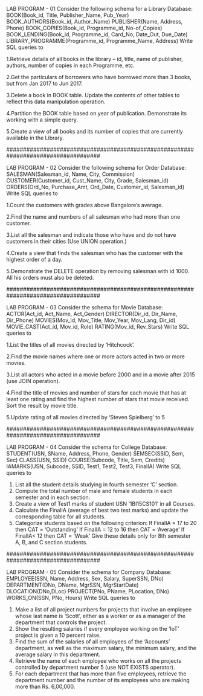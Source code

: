 LAB PROGRAM - 01
Consider the following schema for a Library Database: BOOK(Book_id, Title, Publisher_Name, Pub_Year) BOOK_AUTHORS(Book_id, Author_Name) PUBLISHER(Name, Address, Phone) BOOK_COPIES(Book_id, Programme_id, No-of_Copies) BOOK_LENDING(Book_id, Programme_id, Card_No, Date_Out, Due_Date) LIBRARY_PROGRAMME(Programme_id, Programme_Name, Address) Write SQL queries to

1.Retrieve details of all books in the library – id, title, name of publisher, authors, number of copies in each Programme, etc.

2.Get the particulars of borrowers who have borrowed more than 3 books, but from Jan 2017 to Jun 2017.

3.Delete a book in BOOK table. Update the contents of other tables to reflect this data manipulation operation.

4.Partition the BOOK table based on year of publication. Demonstrate its working with a simple query.

5.Create a view of all books and its number of copies that are currently available in the Library.

####################################################################################

LAB PROGRAM - 02
Consider the following schema for Order Database: SALESMAN(Salesman_id, Name, City, Commission) CUSTOMER(Customer_id, Cust_Name, City, Grade, Salesman_id) ORDERS(Ord_No, Purchase_Amt, Ord_Date, Customer_id, Salesman_id) Write SQL queries to

1.Count the customers with grades above Bangalore’s average.

2.Find the name and numbers of all salesman who had more than one customer.

3.List all the salesman and indicate those who have and do not have customers in their cities (Use UNION operation.)

4.Create a view that finds the salesman who has the customer with the highest order of a day.

5.Demonstrate the DELETE operation by removing salesman with id 1000. All his orders must also be deleted.

####################################################################################

LAB PROGRAM - 03
Consider the schema for Movie Database: ACTOR(Act_id, Act_Name, Act_Gender) DIRECTOR(Dir_id, Dir_Name, Dir_Phone) MOVIES(Mov_id, Mov_Title, Mov_Year, Mov_Lang, Dir_id) MOVIE_CAST(Act_id, Mov_id, Role) RATING(Mov_id, Rev_Stars) Write SQL queries to

1.List the titles of all movies directed by ‘Hitchcock’.

2.Find the movie names where one or more actors acted in two or more movies.

3.List all actors who acted in a movie before 2000 and in a movie after 2015 (use JOIN operation).

4.Find the title of movies and number of stars for each movie that has at least one rating and find the highest number of stars that movie received. Sort the result by movie title.

5.Update rating of all movies directed by ‘Steven Spielberg’ to 5

####################################################################################

LAB PROGRAM - 04
Consider the schema for College Database:
STUDENT(USN, SName, Address, Phone, Gender)
SEMSEC(SSID, Sem, Sec)
CLASS(USN, SSID)
COURSE(Subcode, Title, Sem, Credits)
IAMARKS(USN, Subcode, SSID, Test1, Test2, Test3, FinalIA)
Write SQL queries to
1. List all the student details studying in fourth semester ‘C’ section.
2. Compute the total number of male and female students in each semester and in each section.
3. Create a view of Test1 marks of student USN ‘1BI15CS101’ in all Courses.
4. Calculate the FinalIA (average of best two test marks) and update the corresponding table for all
students.
5. Categorize students based on the following criterion:
If FinalIA = 17 to 20 then CAT = ‘Outstanding’
If FinalIA = 12 to 16 then CAT = ‘Average’
If FinalIA< 12 then CAT = ‘Weak’
Give these details only for 8th semester A, B, and C section students.

####################################################################################

LAB PROGRAM - 05
Consider the schema for Company Database:
EMPLOYEE(SSN, Name, Address, Sex, Salary, SuperSSN, DNo)
DEPARTMENT(DNo, DName, MgrSSN, MgrStartDate)
DLOCATION(DNo,DLoc)
PROJECT(PNo, PName, PLocation, DNo)
WORKS_ON(SSN, PNo, Hours)
Write SQL queries to
1. Make a list of all project numbers for projects that involve an employee whose last name is ‘Scott’,
either as a worker or as a manager of the department that controls the project.
2. Show the resulting salaries if every employee working on the ‘IoT’ project is given a 10 percent raise.
3. Find the sum of the salaries of all employees of the ‘Accounts’ department, as well as the maximum
salary, the minimum salary, and the average salary in this department.
4. Retrieve the name of each employee who works on all the projects controlled by department number 5
(use NOT EXISTS operator).
5. For each department that has more than five employees, retrieve the department number and the number
of its employees who are making more than Rs. 6,00,000.
